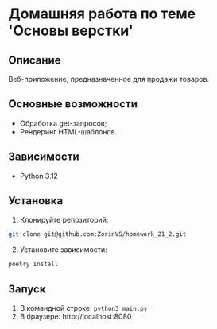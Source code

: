 # Домашняя работа по теме 'Основы верстки'

## Описание

Веб-приложение, предназначенное для продажи товаров.

## Основные возможности

- Обработка get-запросов;
- Рендеринг HTML-шаблонов.

## Зависимости

- Python 3.12

## Установка

1. Клонируйте репозиторий:
```bash
git clone git@github.com:ZorinVS/homework_21_2.git
```
2. Установите зависимости:
```bash
poetry install
```

## Запуск
1. В командной строке: `python3 main.py`
2. В браузере: http://localhost:8080